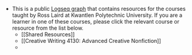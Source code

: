 - This is a public [Logseq graph](https://logseq.com/) that contains resources for the courses taught by Ross Laird at Kwantlen Polytechnic University. If you are a learner in one of these courses, please click the relevant course or resource from the list below.
	- [[Shared Resources]]
	- [[Creative Writing 4130: Advanced Creative Nonfiction]]
	-